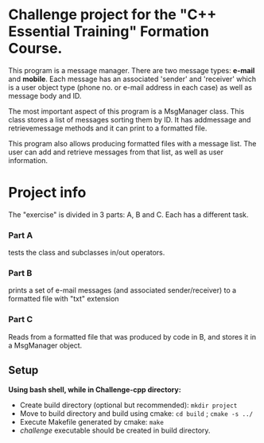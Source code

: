 # Challenge project for the "C++ Essential Training" Formation Course.

This program is a message manager. There are two message types: **e-mail** and **mobile**. Each message has an associated 'sender' and 'receiver' which is a user object type (phone no. or e-mail address in each case) as well as message body and ID.

The most important aspect of this program is a MsgManager class. This class stores a list of messages sorting them by ID. It has addmessage and retrievemessage methods and it can print to a formatted file.

This program also allows producing formatted files with a message list. The user can add and retrieve messages from that list, as well as user information.

# Project info
The "exercise" is divided in 3 parts: A, B and C. Each has a different task.



### Part A 
tests the class and subclasses in/out operators. 

### Part B
prints a set of e-mail messages (and associated sender/receiver) to a formatted file with "txt" extension

### Part C
Reads from a formatted file that was produced by code in B, and stores it in a MsgManager object.


## Setup
**Using bash shell, while in Challenge-cpp directory:**

* Create build directory (optional but recommended): ```mkdir project```
* Move to build directory and build using cmake: ```cd build``` ; ```cmake -s ../ ```
* Execute Makefile generated by cmake: ```make```
* *challenge* executable should be created in build directory.


